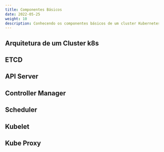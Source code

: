 ```yaml
---
title: Componentes Básicos
date: 2022-05-25
weight: 10
description: Conhecendo os componentes básicos de um cluster Kubernetes.
---
```


## Arquitetura de um Cluster k8s

## ETCD

## API Server

## Controller Manager

## Scheduler

## Kubelet

## Kube Proxy
